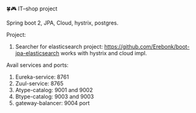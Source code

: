 🍀🎮 IT–shop project

  Spring boot 2, JPA, Cloud, hystrix, postgres.
  
  Project:
   1) Searcher for elasticsearch project: https://github.com/Erebonk/boot-jpa-elasticsearch
        works with hystrix and cloud impl.
  
Avail services and ports: 
  1) Eureka-service: 8761
  2) Zuul-service: 8765
  3) Atype-catalog: 9001 and 9002
  4) Btype-catalog: 9003 and 9003
  5) gateway-balancer: 9004 port
